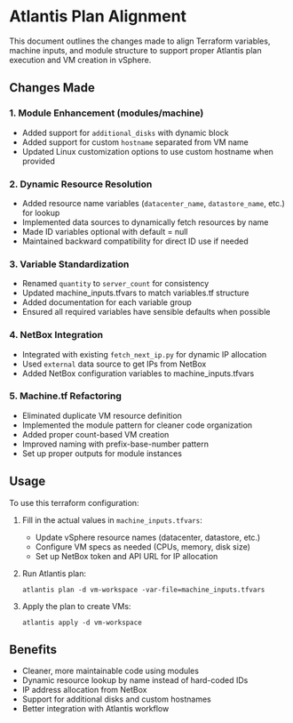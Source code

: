 # Atlantis Plan Alignment

This document outlines the changes made to align Terraform variables, machine inputs, and module structure to support proper Atlantis plan execution and VM creation in vSphere.

## Changes Made

### 1. Module Enhancement (modules/machine)

- Added support for `additional_disks` with dynamic block
- Added support for custom `hostname` separated from VM name
- Updated Linux customization options to use custom hostname when provided

### 2. Dynamic Resource Resolution

- Added resource name variables (`datacenter_name`, `datastore_name`, etc.) for lookup
- Implemented data sources to dynamically fetch resources by name
- Made ID variables optional with default = null
- Maintained backward compatibility for direct ID use if needed

### 3. Variable Standardization

- Renamed `quantity` to `server_count` for consistency
- Updated machine_inputs.tfvars to match variables.tf structure
- Added documentation for each variable group
- Ensured all required variables have sensible defaults when possible

### 4. NetBox Integration

- Integrated with existing `fetch_next_ip.py` for dynamic IP allocation
- Used `external` data source to get IPs from NetBox
- Added NetBox configuration variables to machine_inputs.tfvars

### 5. Machine.tf Refactoring

- Eliminated duplicate VM resource definition
- Implemented the module pattern for cleaner code organization
- Added proper count-based VM creation
- Improved naming with prefix-base-number pattern
- Set up proper outputs for module instances

## Usage

To use this terraform configuration:

1. Fill in the actual values in `machine_inputs.tfvars`:
   - Update vSphere resource names (datacenter, datastore, etc.)
   - Configure VM specs as needed (CPUs, memory, disk size)
   - Set up NetBox token and API URL for IP allocation

2. Run Atlantis plan:
   ```
   atlantis plan -d vm-workspace -var-file=machine_inputs.tfvars
   ```

3. Apply the plan to create VMs:
   ```
   atlantis apply -d vm-workspace
   ```

## Benefits

- Cleaner, more maintainable code using modules
- Dynamic resource lookup by name instead of hard-coded IDs
- IP address allocation from NetBox
- Support for additional disks and custom hostnames
- Better integration with Atlantis workflow
